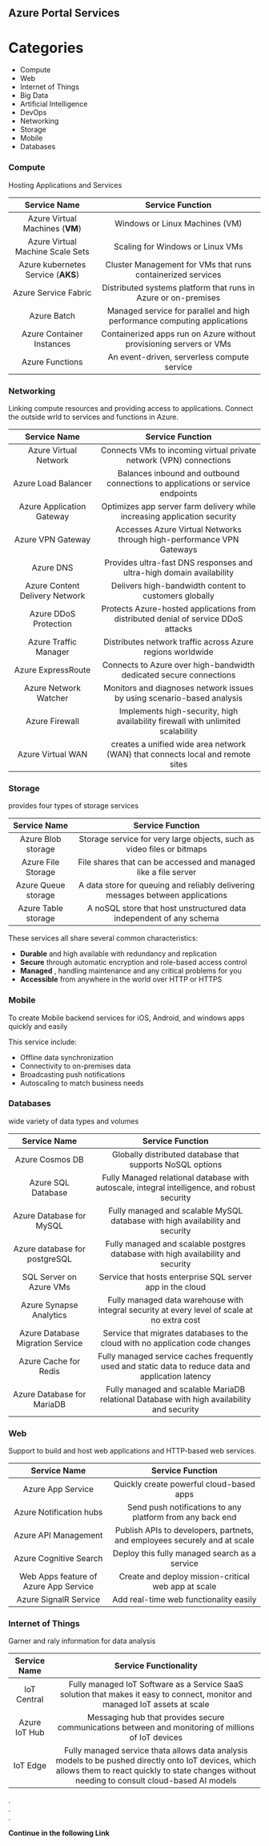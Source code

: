 ## Azure Portal Services

# Categories

- Compute  
- Web  
- Internet of Things  
- Big Data  
- Artificial Intelligence  
- DevOps  
- Networking  
- Storage  
- Mobile  
- Databases  

### Compute 
Hosting Applications and Services

| **Service Name** | **Service Function** | 
| :---: | :---: | 
| Azure Virtual Machines (**VM**) | Windows or Linux Machines (VM) |
| Azure Virtual Machine Scale Sets| Scaling for Windows or Linux VMs |
| Azure kubernetes Service (**AKS**)| Cluster Management for VMs that runs containerized services |
| Azure Service Fabric | Distributed systems platform that runs in Azure or on-premises |
| Azure Batch | Managed service for parallel and high performance computing applications |
| Azure Container Instances | Containerized apps run on Azure without provisioning servers or VMs |
| Azure Functions | An event-driven, serverless compute service |


### Networking

Linking compute resources and providing access to applications. Connect the outside wrld to services and functions in Azure.

| **Service Name** | **Service Function** | 
| :---: | :---: | 
| Azure Virtual Network | Connects VMs to incoming virtual private network (VPN) connections |
| Azure Load Balancer | Balances inbound and outbound connections to applications or service endpoints|
|Azure Application Gateway| Optimizes app server farm delivery while increasing application security|
|Azure VPN Gateway| Accesses Azure Virtual Networks through high-performance VPN Gateways|
|Azure DNS|Provides ultra-fast DNS responses and ultra-high domain availability|
|Azure Content Delivery Network| Delivers high-bandwidth content to customers globally|
|Azure DDoS Protection|Protects Azure-hosted applications from distributed denial of service DDoS attacks|
|Azure Traffic Manager| Distributes network traffic across Azure regions worldwide|
|Azure ExpressRoute|Connects to Azure over high-bandwidth dedicated secure connections|
|Azure Network Watcher| Monitors and diagnoses network issues by using scenario-based analysis|
|Azure Firewall| Implements high-security, high availability firewall with unlimited scalability|
|Azure Virtual WAN| creates a unified wide area network (WAN) that connects local and remote sites| 


### Storage

provides four types of storage services

|**Service Name** | **Service Function**|
|:---:|:---:|
|Azure Blob storage| Storage service for very large objects, such as video files or bitmaps|
|Azure File Storage| File shares that can be accessed and managed like a file server|
|Azure Queue storage|A data store for queuing and reliably delivering messages between applications|
|Azure Table storage| A noSQL store that host unstructured data independent of any schema|

These services all share several common characteristics:
* **Durable**  and high available with redundancy and replication      
* **Secure**  through automatic encryption and role-based access control  
* **Managed** , handling maintenance and any critical problems for you   
* **Accessible**  from anywhere in the world over HTTP or HTTPS  

### Mobile

To create Mobile backend services for iOS, Android, and windows apps quickly and easily

This service include:
* Offline data synchronization  
* Connectivity to on-premises data  
* Broadcasting push notifications  
* Autoscaling to match business needs

### Databases

wide variety of data types and volumes

|**Service Name**| **Service Function**|
|:---:|:---:|
|Azure Cosmos DB|Globally distributed database that supports NoSQL options|
|Azure SQL Database|Fully Managed relational database  with autoscale, integral intelligence, and robust security|
|Azure Database for MySQL| Fully managed and scalable MySQL database with high availability and security|
|Azure database for postgreSQL| Fully managed and scalable postgres database with high availability and security |
|SQL Server on Azure VMs| Service that hosts enterprise SQL server app in the cloud|
|Azure Synapse Analytics| Fully managed data warehouse with integral security at every level of scale at no extra cost|
|Azure Database Migration Service| Service that migrates databases to the cloud with no application code changes|
|Azure Cache for Redis| Fully managed service caches frequently used and static data to reduce data and application latency|
|Azure Database for MariaDB| Fully managed and scalable MariaDB relational Database with high availability and security|

### Web
Support to build and host web applications and HTTP-based web services.

|**Service Name**|**Service Function**|
|:---:|:---:|
|Azure App Service| Quickly create powerful cloud-based apps|
|Azure Notification hubs| Send push notifications to any platform from any back end|
|Azure API Management| Publish APIs to developers, partnets, and employees securely and at scale|
|Azure Cognitive Search|Deploy this fully managed search as a service|
|Web Apps feature of Azure App Service| Create and deploy mission-critical web app at scale|
|Azure SignalR Service| Add real-time web functionality easily|

### Internet of Things
Garner and raly information for data analysis

|**Service Name**|**Service Functionality**|
|:---:|:---:|
|IoT Central| Fully managed IoT Software as a Service SaaS solution that makes it easy to connect, monitor and managed IoT assets at scale|
|Azure IoT Hub|Messaging hub that provides secure communications between and monitoring of millions of IoT devices|
|IoT Edge| Fully managed service thata allows data analysis models to be pushed directly onto IoT devices, which allows them to react quickly to state changes without needing to consult cloud-based AI models|


.  
.  
.  


**Continue in the following Link**








